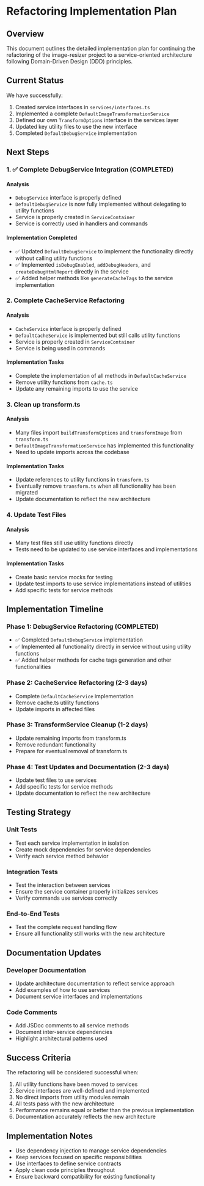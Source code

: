 # Refactoring Implementation Plan

## Overview

This document outlines the detailed implementation plan for continuing the refactoring of the image-resizer project to a service-oriented architecture following Domain-Driven Design (DDD) principles.

## Current Status

We have successfully:

1. Created service interfaces in `services/interfaces.ts`
2. Implemented a complete `DefaultImageTransformationService`
3. Defined our own `TransformOptions` interface in the services layer
4. Updated key utility files to use the new interface
5. Completed `DefaultDebugService` implementation

## Next Steps

### 1. ✅ Complete DebugService Integration (COMPLETED)

#### Analysis
- `DebugService` interface is properly defined
- `DefaultDebugService` is now fully implemented without delegating to utility functions
- Service is properly created in `ServiceContainer`
- Service is correctly used in handlers and commands

#### Implementation Completed
- ✅ Updated `DefaultDebugService` to implement the functionality directly without calling utility functions
- ✅ Implemented `isDebugEnabled`, `addDebugHeaders`, and `createDebugHtmlReport` directly in the service
- ✅ Added helper methods like `generateCacheTags` to the service implementation

### 2. Complete CacheService Refactoring

#### Analysis
- `CacheService` interface is properly defined
- `DefaultCacheService` is implemented but still calls utility functions
- Service is properly created in `ServiceContainer`
- Service is being used in commands

#### Implementation Tasks
- Complete the implementation of all methods in `DefaultCacheService`
- Remove utility functions from `cache.ts`
- Update any remaining imports to use the service

### 3. Clean up transform.ts

#### Analysis
- Many files import `buildTransformOptions` and `transformImage` from `transform.ts`
- `DefaultImageTransformationService` has implemented this functionality
- Need to update imports across the codebase

#### Implementation Tasks
- Update references to utility functions in `transform.ts`
- Eventually remove `transform.ts` when all functionality has been migrated
- Update documentation to reflect the new architecture

### 4. Update Test Files

#### Analysis
- Many test files still use utility functions directly
- Tests need to be updated to use service interfaces and implementations

#### Implementation Tasks
- Create basic service mocks for testing
- Update test imports to use service implementations instead of utilities
- Add specific tests for service methods

## Implementation Timeline

### Phase 1: DebugService Refactoring (COMPLETED)
- ✅ Completed `DefaultDebugService` implementation
- ✅ Implemented all functionality directly in service without using utility functions
- ✅ Added helper methods for cache tags generation and other functionalities

### Phase 2: CacheService Refactoring (2-3 days)
- Complete `DefaultCacheService` implementation
- Remove cache.ts utility functions
- Update imports in affected files

### Phase 3: TransformService Cleanup (1-2 days)
- Update remaining imports from transform.ts
- Remove redundant functionality
- Prepare for eventual removal of transform.ts

### Phase 4: Test Updates and Documentation (2-3 days)
- Update test files to use services
- Add specific tests for service methods
- Update documentation to reflect the new architecture

## Testing Strategy

### Unit Tests
- Test each service implementation in isolation
- Create mock dependencies for service dependencies
- Verify each service method behavior

### Integration Tests
- Test the interaction between services
- Ensure the service container properly initializes services
- Verify commands use services correctly

### End-to-End Tests
- Test the complete request handling flow
- Ensure all functionality still works with the new architecture

## Documentation Updates

### Developer Documentation
- Update architecture documentation to reflect service approach
- Add examples of how to use services
- Document service interfaces and implementations

### Code Comments
- Add JSDoc comments to all service methods
- Document inter-service dependencies
- Highlight architectural patterns used

## Success Criteria

The refactoring will be considered successful when:

1. All utility functions have been moved to services
2. Service interfaces are well-defined and implemented
3. No direct imports from utility modules remain
4. All tests pass with the new architecture
5. Performance remains equal or better than the previous implementation
6. Documentation accurately reflects the new architecture

## Implementation Notes

- Use dependency injection to manage service dependencies
- Keep services focused on specific responsibilities
- Use interfaces to define service contracts
- Apply clean code principles throughout
- Ensure backward compatibility for existing functionality